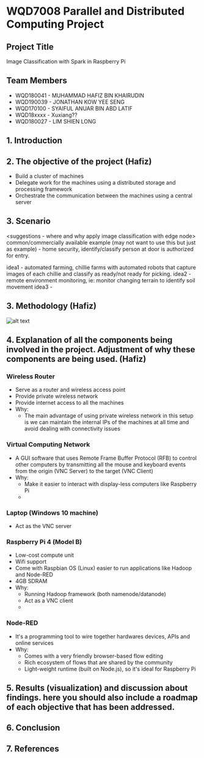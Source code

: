# WQD7008 Parallel and Distributed Computing Project

## Project Title
Image Classification with Spark in Raspberry Pi

## Team Members
- WQD180041 - MUHAMMAD HAFIZ BIN KHAIRUDIN
- WQD190039 - JONATHAN KOW YEE SENG
- WQD170100 - SYAIFUL ANUAR BIN ABD LATIF
- WQD18xxxx - Xuxiang??
- WQD180027 - LIM SHIEN LONG

## 1. Introduction


## 2. The objective of the project (Hafiz)
- Build a cluster of machines
- Delegate work for the machines using a distributed storage and processing framework
- Orchestrate the communication between the machines using a central server

## 3. Scenario
<suggestions - where and why apply image classification with edge node>
common/commercially available example (may not want to use this but just as example) - home security, identify/classify person at door is authorized for entry.

idea1 - automated farming, chillie farms with automated robots that capture images of each chillie and classify as ready/not ready for picking. 
idea2 - remote environment monitoring, ie: monitor changing terrain to identify soil movement
idea3 - 

## 3. Methodology (Hafiz)
![alt text](https://github.com/shienlong/parallel/blob/master/Archi01.JPG)



## 4. Explanation of all the components being involved in the project. Adjustment of why these components are being used. (Hafiz)

### Wireless Router
- Serve as a router and wireless access point
- Provide private wireless network
- Provide internet access to all the machines
- Why:
  - The main advantage of using private wireless network in this setup is we can maintain the internal IPs of the machines at all time and avoid dealing with connectivity issues

### Virtual Computing Network
- A GUI software that uses Remote Frame Buffer Protocol (RFB) to control other computers by transmitting all the mouse and keyboard events from the origin (VNC Server) to the target (VNC Client)
- Why:
  - Make it easier to interact with display-less computers like Raspberry Pi
  - 

### Laptop (Windows 10 machine)
- Act as the VNC server

### Raspberry Pi 4 (Model B)
- Low-cost compute unit
- Wifi support
- Come with Raspbian OS (Linux) easier to run applications like Hadoop and Node-RED
- 4GB SDRAM
- Why:
  - Running Hadoop framework (both namenode/datanode)
  - Act as a VNC client
  - 

### Node-RED
- It's a programming tool to wire together hardwares devices, APIs and online services
- Why:
  - Comes with a very friendly browser-based flow editing
  - Rich ecosystem of flows that are shared by the community
  - Light-weight runtime (built on Node.js), so it's ideal for Raspberry Pi 


## 5. Results (visualization) and discussion about findings. here you should also include a roadmap of each objective that has been addressed.


## 6. Conclusion

## 7. References
